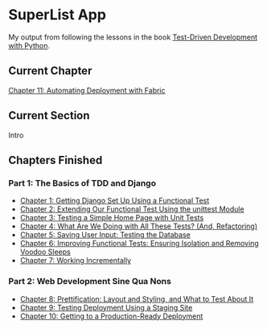 # SuperList App
My output from following the lessons in the book [Test-Driven Development with Python](http://www.obeythetestinggoat.com/pages/book.html#toc).

## Current Chapter
[Chapter 11: Automating Deployment with Fabric](http://www.obeythetestinggoat.com/book/chapter_automate_deployment_with_fabric.html)

## Current Section
Intro

## Chapters Finished

### Part 1: The Basics of TDD and Django
* [Chapter 1: Getting Django Set Up Using a Functional Test](http://www.obeythetestinggoat.com/book/chapter_01.html)
* [Chapter 2: Extending Our Functional Test Using the unittest Module](http://www.obeythetestinggoat.com/book/chapter_02_unittest.html)
* [Chapter 3: Testing a Simple Home Page with Unit Tests](http://www.obeythetestinggoat.com/book/chapter_unit_test_first_view.html)
* [Chapter 4: What Are We Doing with All These Tests? (And, Refactoring)](http://www.obeythetestinggoat.com/book/chapter_philosophy_and_refactoring.html)
* [Chapter 5: Saving User Input: Testing the Database](http://www.obeythetestinggoat.com/book/chapter_post_and_database.html)
* [Chapter 6: Improving Functional Tests: Ensuring Isolation and Removing Voodoo Sleeps](http://www.obeythetestinggoat.com/book/chapter_explicit_waits_1.html)
* [Chapter 7: Working Incrementally](http://www.obeythetestinggoat.com/book/chapter_working_incrementally.html)

### Part 2: Web Development Sine Qua Nons
* [Chapter 8: Prettification: Layout and Styling, and What to Test About It](http://www.obeythetestinggoat.com/book/chapter_prettification.html)
* [Chapter 9: Testing Deployment Using a Staging Site](http://www.obeythetestinggoat.com/book/chapter_manual_deployment.html)
* [Chapter 10: Getting to a Production-Ready Deployment](http://www.obeythetestinggoat.com/book/chapter_making_deployment_production_ready.html)
